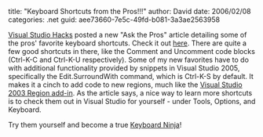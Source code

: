 
title: "Keyboard Shortcuts from the Pros!!!"
author: David
date: 2006/02/08
categories: .net
guid: aee73660-7e5c-49fd-b081-3a3ae2563958

[Visual Studio Hacks](http://www.visualstudiohacks.com/) posted a new "Ask the Pros" article detailing some of the pros' favorite keyboard shortcuts. Check it out [here](http://www.visualstudiohacks.com/atpkeyboard). There are quite a few good shortcuts in there, like the Comment and Uncomment code blocks (Ctrl-K-C and Ctrl-K-U respectively). Some of my new favorites have to do with additional functionality provided by snippets in Visual Studio 2005, specifically the Edit.SurroundWith command, which is Ctrl-K-S by default. It makes it a cinch to add code to new regions, much like the [Visual Studio 2003 Region add-in](http://www.colinneller.com/blog/ct.ashx?id=40aced4b-d554-4bec-997b-57ead66add7e&url=http%3a%2f%2fwww.codeproject.com%2fdotnet%2fRegionsAddIn.asp). As the article says, a nice way to learn more shortcuts is to check them out in Visual Studio for yourself - under Tools, Options, and Keyboard.

Try them yourself and become a true [Keyboard Ninja](http://www.codinghorror.com/blog/archives/000372.html)!

